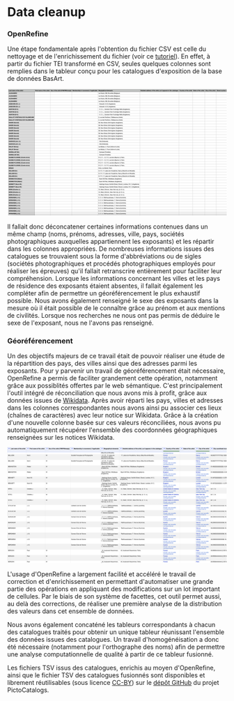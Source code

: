 # Data cleanup

### OpenRefine

Une étape fondamentale après l'obtention du fichier CSV est celle du nettoyage et de l'enrichissement du fichier (voir ce [tutoriel](https://programminghistorian.org/fr/lecons/nettoyer-ses-donnees-avec-openrefine)). En effet, à partir du fichier TEI transformé en CSV, seules quelques colonnes sont remplies dans le tableur conçu pour les catalogues d'exposition de la base de données BasArt.  &#x20;

![Extrait du fichier CSV tel qu'il est généré à partir du fichier TEI](../.gitbook/assets/csvexemple.png)

Il fallait donc déconcatener certaines informations contenues dans un même champ (noms, prénoms, adresses, ville, pays, sociétés photographiques auxquelles appartiennent les exposants) et les répartir dans les colonnes appropriées. De nombreuses informations issues des catalogues se trouvaient sous la forme d'abbréviations ou de sigles (sociétés photographiques et procédés photographiques employés pour réaliser les épreuves) qu'il fallait retranscrire entièrement pour faciliter leur compréhension. Lorsque les informations concernant les villes et les pays de résidence des exposants étaient absentes, il fallait également les compléter afin de permettre un géoréférencement le plus exhaustif possible. Nous avons également renseigné le sexe des exposants dans la mesure où il était possible de le connaître grâce au prénom et aux mentions de civilités. Lorsque nos recherches ne nous ont pas permis de déduire le sexe de l'exposant, nous ne l'avons pas renseigné. &#x20;

### Géoréférencement

Un des objectifs majeurs de ce travail était de pouvoir réaliser une étude de la répartition des pays, des villes ainsi que des adresses parmi les exposants. Pour y parvenir un travail de géoréférencement était nécessaire, OpenRefine a permis de faciliter grandement cette opération, notamment grâce aux possiblités offertes par le web sémantique. C'est principalement l'outil intégré de réconciliation que nous avons mis à profit, grâce aux données issues de [Wikidata](https://www.wikidata.org/wiki/Wikidata:Main\_Page). Après avoir réparti les pays, villes et adresses dans les colonnes correspondantes nous avons ainsi pu associer ces lieux (chaînes de caractères) avec leur notice sur Wikidata. Grâce à la création d'une nouvelle colonne basée sur ces valeurs réconciliées, nous avons pu automatiquement récupérer l'ensemble des coordonnées géographiques renseignées sur les notices Wikidata.&#x20;

![Extrait du fichier CSV enrichi sur OpenRefine](../.gitbook/assets/openrefine.png)

L'usage d'OpenRefine a largement facilité et accéléré le travail de correction et d'enrichissement en permettant d'automatiser une grande partie des opérations en appliquant des modifications sur un lot important de cellules. Par le biais de son système de facettes, cet outil permet aussi, au delà des corrections, de réaliser une première analyse de la distribution des valeurs dans cet ensemble de données.&#x20;

Nous avons également concaténé les tableurs correspondants à chacun des catalogues traités pour obtenir un unique tableur réunissant l'ensemble des données issues des catalogues. Un travail d'homogénéisation a donc été nécessaire (notamment pour l'orthographe des noms) afin de permettre une analyse computationnelle de qualité à partir de ce tableur fusionné.&#x20;

Les fichiers TSV issus des catalogues, enrichis au moyen d'OpenRefine, ainsi que le fichier TSV des catalogues fusionnés sont disponibles et librement réutilisables (sous licence [CC-BY](https://github.com/PictoCatalogs/Corpus)) sur le [dépôt GitHub](https://github.com/PictoCatalogs/Corpus) du projet PictoCatalogs.
